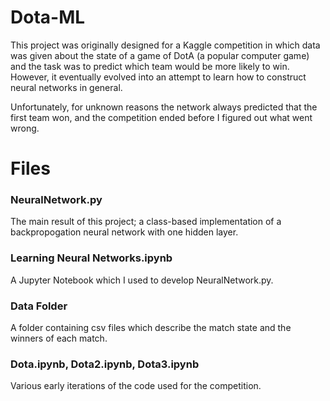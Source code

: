 # Dota-ML
This project was originally designed for a Kaggle competition in which data was given about the state of a game of DotA (a popular computer game) and the task was to predict which team would be more likely to win. However, it eventually evolved into an attempt to learn how to construct neural networks in general. 

Unfortunately, for unknown reasons the network always predicted that the first team won, and the competition ended before I figured out what went wrong.

# Files
### NeuralNetwork.py
The main result of this project; a class-based implementation of a backpropogation neural network with one hidden layer.
### Learning Neural Networks.ipynb
A Jupyter Notebook which I used to develop NeuralNetwork.py.
### Data Folder
A folder containing csv files which describe the match state and the winners of each match.
### Dota.ipynb, Dota2.ipynb, Dota3.ipynb
Various early iterations of the code used for the competition.
